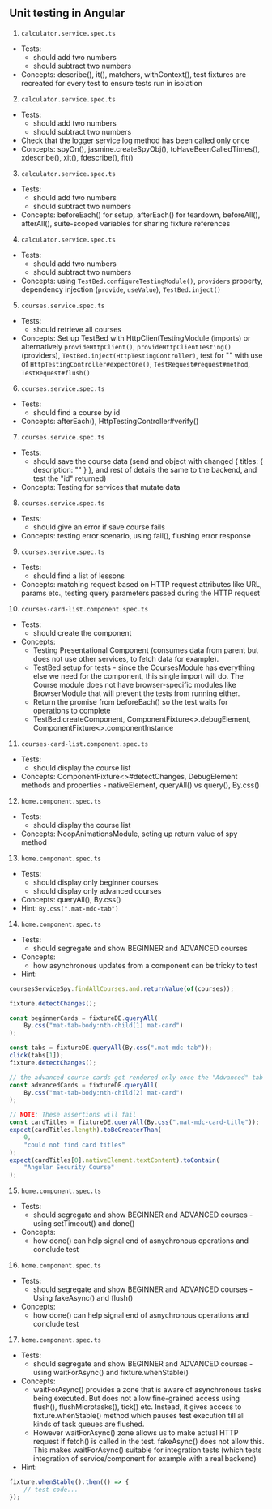 ## Unit testing in Angular

1. `calculator.service.spec.ts`  
- Tests: 
    - should add two numbers
    - should subtract two numbers
- Concepts: describe(), it(), matchers, withContext(), test fixtures are recreated for every test to ensure tests run in isolation

2. `calculator.service.spec.ts`  
- Tests: 
    - should add two numbers
    - should subtract two numbers
- Check that the logger service log method has been called only once
- Concepts: spyOn(), jasmine.createSpyObj(), toHaveBeenCalledTimes(), xdescribe(), xit(), fdescribe(), fit()

3. `calculator.service.spec.ts`  
- Tests: 
    - should add two numbers
    - should subtract two numbers
- Concepts: beforeEach() for setup, afterEach() for teardown, beforeAll(), afterAll(), suite-scoped variables for sharing fixture references

4. `calculator.service.spec.ts`  
- Tests: 
    - should add two numbers
    - should subtract two numbers
- Concepts: using `TestBed.configureTestingModule()`, `providers` property, dependency injection (`provide`, `useValue`), `TestBed.inject()`

5. `courses.service.spec.ts`
- Tests: 
    - should retrieve all courses
- Concepts: Set up TestBed with HttpClientTestingModule (imports) or alternatively `provideHttpClient()`, `provideHttpClientTesting()` (providers), `TestBed.inject(HttpTestingController)`, test for "" with use of `HttpTestingController#expectOne()`, `TestRequest#request#method`, `TestRequest#flush()`

6. `courses.service.spec.ts`
- Tests: 
    - should find a course by id
- Concepts: afterEach(), HttpTestingController#verify()

7. `courses.service.spec.ts`
- Tests:
    - should save the course data (send and object with changed { titles: { description: "" } }, and rest of details the same to the backend, and test the "id" returned)
- Concepts: Testing for services that mutate data

8. `courses.service.spec.ts`
- Tests:
    - should give an error if save course fails
- Concepts: testing error scenario, using fail(), flushing error response

9. `courses.service.spec.ts`
- Tests:
    - should find a list of lessons
- Concepts: matching request based on HTTP request attributes like URL, params etc., testing query parameters passed during the HTTP request

10. `courses-card-list.component.spec.ts`
- Tests:
    - should create the component
- Concepts:
    - Testing Presentational Component (consumes data from parent but does not use other services, to fetch data for example).
    - TestBed setup for tests - since the CoursesModule has everything else we need for the component, this single import will do. The Course module does not have browser-specific modules like BrowserModule that will prevent the tests from running either.
    - Return the promise from beforeEach() so the test waits for operations to complete
    - TestBed.createComponent, ComponentFixture<>.debugElement, ComponentFixture<>.componentInstance

11. `courses-card-list.component.spec.ts`
- Tests:
    - should display the course list
- Concepts: ComponentFixture<>#detectChanges, DebugElement methods and properties - nativeElement, queryAll() vs query(), By.css()

12. `home.component.spec.ts`
- Tests:
    - should display the course list
- Concepts: NoopAnimationsModule, seting up return value of spy method

13. `home.component.spec.ts`
- Tests:
    - should display only beginner courses
    - should display only advanced courses
- Concepts: queryAll(), By.css()
- Hint: `By.css(".mat-mdc-tab")`

14. `home.component.spec.ts`
- Tests:
    - should segregate and show BEGINNER and ADVANCED courses
- Concepts:
    - how asynchronous updates from a component can be tricky to test
- Hint:
```ts
coursesServiceSpy.findAllCourses.and.returnValue(of(courses));

fixture.detectChanges();

const beginnerCards = fixtureDE.queryAll(
    By.css("mat-tab-body:nth-child(1) mat-card")
);

const tabs = fixtureDE.queryAll(By.css(".mat-mdc-tab"));
click(tabs[1]);
fixture.detectChanges();

// the advanced course cards get rendered only once the "Advanced" tab is clicked
const advancedCards = fixtureDE.queryAll(
    By.css("mat-tab-body:nth-child(2) mat-card")
);

// NOTE: These assertions will fail
const cardTitles = fixtureDE.queryAll(By.css(".mat-mdc-card-title"));
expect(cardTitles.length).toBeGreaterThan(
    0,
    "could not find card titles"
);
expect(cardTitles[0].nativeElement.textContent).toContain(
    "Angular Security Course"
);
```

15. `home.component.spec.ts`
- Tests:
    - should segregate and show BEGINNER and ADVANCED courses - using setTimeout() and done()
- Concepts:
    - how done() can help signal end of asnychronous operations and conclude test

16. `home.component.spec.ts`
- Tests:
    - should segregate and show BEGINNER and ADVANCED courses - Using fakeAsync() and flush()
- Concepts:
    - how done() can help signal end of asnychronous operations and conclude test

17. `home.component.spec.ts`
- Tests:
    - should segregate and show BEGINNER and ADVANCED courses - using waitForAsync() and fixture.whenStable()
- Concepts:
    - waitForAsync() provides a zone that is aware of asynchronous tasks being executed. But does not allow fine-grained access using flush(), flushMicrotasks(), tick() etc. Instead, it gives access to fixture.whenStable() method which pauses test execution till all kinds of task queues are flushed.
    - However waitForAsync() zone allows us to make actual HTTP request if fetch() is called in the test. fakeAsync() does not allow this. This makes waitForAsync() suitable for integration tests (which tests integration of service/component for example with a real backend)
- Hint:
```ts
fixture.whenStable().then(() => {
    // test code...
});
```
